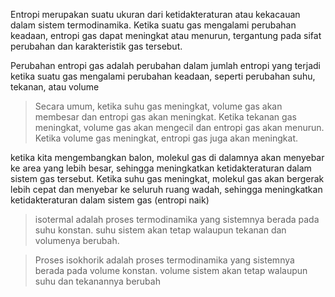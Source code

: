 Entropi merupakan suatu ukuran dari ketidakteraturan atau kekacauan dalam sistem termodinamika. Ketika suatu gas mengalami perubahan keadaan, entropi gas dapat meningkat atau menurun, tergantung pada sifat perubahan dan karakteristik gas tersebut.

Perubahan entropi gas adalah perubahan dalam jumlah entropi yang terjadi ketika suatu gas mengalami perubahan keadaan, seperti perubahan suhu, tekanan, atau volume

> Secara umum, ketika suhu gas meningkat, volume gas akan membesar dan entropi gas akan meningkat. Ketika tekanan gas meningkat, volume gas akan mengecil dan entropi gas akan menurun. Ketika volume gas meningkat, entropi gas juga akan meningkat.

ketika kita mengembangkan balon, molekul gas di dalamnya akan menyebar ke area yang lebih besar, sehingga meningkatkan ketidakteraturan dalam sistem gas tersebut. Ketika suhu gas meningkat, molekul gas akan bergerak lebih cepat dan menyebar ke seluruh ruang wadah, sehingga meningkatkan ketidakteraturan dalam sistem gas (entropi naik)

> isotermal adalah proses termodinamika yang sistemnya berada pada suhu konstan. suhu sistem akan tetap walaupun tekanan dan volumenya berubah.

>Proses isokhorik adalah proses termodinamika yang sistemnya berada pada volume konstan. volume sistem akan tetap walaupun suhu dan tekanannya berubah